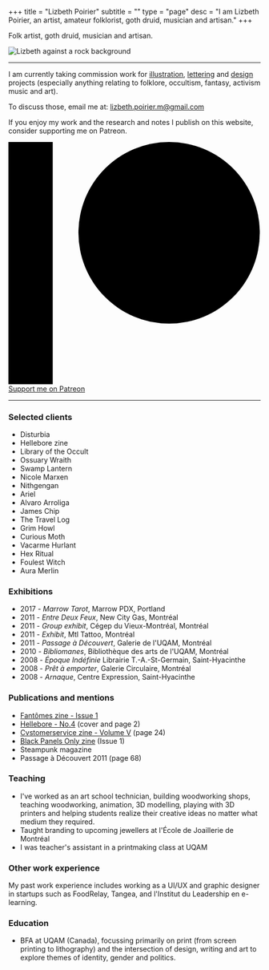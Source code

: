 +++
title = "Lizbeth Poirier"
subtitle = ""
type = "page"
desc = "I am Lizbeth Poirier, an artist, amateur folklorist, goth druid, musician and artisan."
+++

Folk artist, goth druid, musician and artisan.

![Lizbeth against a rock background](/img/about/me.jpg "Portrait by Hex")

---

I am currently taking commission work for [illustration](/works/illustration/), [lettering](/works/lettering/) and [design](/works/design/) projects (especially anything relating to folklore, occultism, fantasy, activism music and art).

To discuss those, email me at: lizbeth.poirier.m@gmail.com

If you enjoy my work and the research and notes I publish on this website, consider supporting me on Patreon.

<div class="support small-padding-bottom">
  <a class="button" href="https://www.patreon.com/bePatron?u=2525073">
    <svg height="546px" version="1.1" viewBox="0 0 569 546" width="569px" xmlns="http://www.w3.org/2000/svg"><title>Patreon logo</title><g><circle cx="362.589996" cy="204.589996" data-fill="1" r="204.589996"></circle><rect data-fill="1" height="545.799988" width="100" x="0" y="0"></rect></g></svg>
    <span>Support me on Patreon</span>
  </a>
</div>

---

### Selected clients

<div class="columns-2 medium-padding-bottom">

- Disturbia
- Hellebore zine
- Library of the Occult
- Ossuary Wraith
- Swamp Lantern
- Nicole Marxen
- Nithgengan
- Ariel
- Alvaro Arroliga
- James Chip
- The Travel Log
- Grim Howl
- Curious Moth
- Vacarme Hurlant
- Hex Ritual
- Foulest Witch
- Aura Merlin

</div>

### Exhibitions

- 2017 - *Marrow Tarot*, Marrow PDX, Portland
- 2011 - *Entre Deux Feux*, New City Gas, Montréal
- 2011 - *Group exhibit*, Cégep du Vieux-Montréal, Montréal
- 2011 - *Exhibit*, Mtl Tattoo, Montréal
- 2011 - *Passage à Découvert*, Galerie de l'UQAM, Montréal
- 2010 - *Bibliomanes*, Bibliothèque des arts de l'UQAM, Montréal
- 2008 - *Époque Indéfinie* Librairie T.-A.-St-Germain, Saint-Hyacinthe
- 2008 - *Prêt à emporter*, Galerie Circulaire, Montréal
- 2008 - *Arnaque*, Centre Expression, Saint-Hyacinthe

### Publications and mentions

- [Fantômes zine - Issue 1](https://fantomeszine.com/issues/issue-1/)
- [Hellebore - No.4](https://helleborezine.bigcartel.com/) (cover and page 2)
- [Cvstomerservice zine - Volume V](https://cvstomerservice.bigcartel.com/category/zine) (page 24)
- [Black Panels Only zine](https://blackpanelsonly.com/) (Issue 1)
- Steampunk magazine
- Passage à Découvert 2011 (page 68)

### Teaching

- I've worked as an art school technician, building woodworking shops, teaching woodworking, animation, 3D modelling, playing with 3D printers and helping students realize their creative ideas no matter what medium they required.
- Taught branding to upcoming jewellers at l'École de Joaillerie de Montréal
- I was teacher's assistant in a printmaking class at UQAM

### Other work experience

My past work experience includes working as a UI/UX and graphic designer in startups such as FoodRelay, Tangea, and l'Institut du Leadership en e-learning.

### Education

- BFA at UQAM (Canada), focussing primarily on print (from screen printing to lithography) and the intersection of design, writing and art to explore themes of identity, gender and politics.
